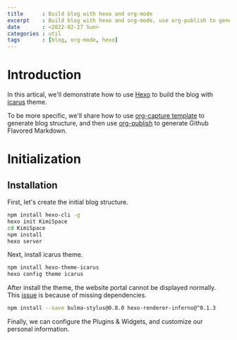 ```yaml
---
title      : Build blog with hexo and org-mode
excerpt    : Build blog with hexo and org-mode, use org-publish to generate md files.
date       : <2022-02-27 Sun>
categories : util
tags       : [blog, org-mode, hexo]
---
```



# Introduction

In this artical, we'll demonstrate how to use [Hexo](https://hexo.io/) to build the blog with [icarus](https://ppoffice.github.io/hexo-theme-icarus/) theme.

To be more specific, we'll share how to use [org-capture template](https://orgmode.org/manual/Capture-templates.html) to generate blog structure, and then use [org-publish](https://orgmode.org/manual/Publishing.html) to generate Github Flavored Markdown.


# Initialization


## Installation

First, let's create the initial blog structure.

```bash
npm install hexo-cli -g
hexo init KimiSpace
cd KimiSpace
npm install
hexo server
```

Next, install icarus theme.

```bash
npm install hexo-theme-icarus
hexo config theme icarus
```

After install the theme, the website portal cannot be displayed normally. This [issue](https://github.com/ppoffice/hexo-theme-icarus/issues/855) is because of missing dependencies.

```bash
npm install --save bulma-stylus@0.8.0 hexo-renderer-inferno@^0.1.3
```

Finally, we can configure the Plugins & Widgets, and customize our personal information.
